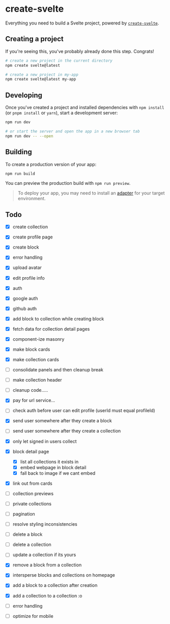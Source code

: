 # create-svelte

Everything you need to build a Svelte project, powered by [`create-svelte`](https://github.com/sveltejs/kit/tree/master/packages/create-svelte).

## Creating a project

If you're seeing this, you've probably already done this step. Congrats!

```bash
# create a new project in the current directory
npm create svelte@latest

# create a new project in my-app
npm create svelte@latest my-app
```

## Developing

Once you've created a project and installed dependencies with `npm install` (or `pnpm install` or `yarn`), start a development server:

```bash
npm run dev

# or start the server and open the app in a new browser tab
npm run dev -- --open
```

## Building

To create a production version of your app:

```bash
npm run build
```

You can preview the production build with `npm run preview`.

> To deploy your app, you may need to install an [adapter](https://kit.svelte.dev/docs/adapters) for your target environment.


## Todo
- [x] create collection
- [x] create profile page
- [x] create block
- [x] error handling
- [x] upload avatar
- [x] edit profile info
- [x] auth
- [x] google auth
- [x] github auth
- [x] add block to collection while creating block
- [x] fetch data for collection detail pages
- [x] component-ize masonry
- [x] make block cards
- [x] make collection cards
- [ ] consolidate panels and then cleanup break
- [ ] make collection header
- [ ] cleanup code.....
- [x] pay for url service...
- [ ] check auth before user can edit profile (userId must equal profileId)
- [x] send user somewhere after they create a block 
- [ ] send user somewhere after they create a collection
- [x] only let signed in users collect
- [x] block detail page
  - [x] list all collections it exists in
  - [x] embed webpage in block detail
  - [x] fall back to image if we cant embed
- [x] link out from cards
- [ ] collection previews
- [ ] private collections
- [ ] pagination 
- [ ] resolve styling inconsistencies
- [ ] delete a block
- [ ] delete a collection
- [ ] update a collection if its yours
- [x] remove a block from a collection
- [x] intersperse blocks and collections on homepage
- [x] add a block to a collection after creation
- [x] add a collection to a collection :o
- [ ] error handling
- [ ] optimize for mobile

